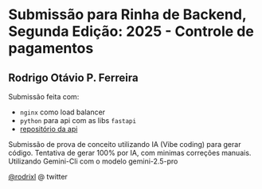 # Submissão para Rinha de Backend, Segunda Edição: 2025 - Controle de pagamentos

## Rodrigo Otávio P. Ferreira
Submissão feita com:
- `nginx` como load balancer
- `python` para api com as libs `fastapi`
- [repositório da api](https://github.com/rodrixl/rinha2025.git)

Submissão de prova de conceito utilizando IA (Vibe coding) para gerar código. Tentativa de gerar 100% por IA, com minimas correções
manuais. Utilizando Gemini-Cli com o modelo gemini-2.5-pro

[@rodrixl](https://twitter.com/rodrixl) @ twitter
